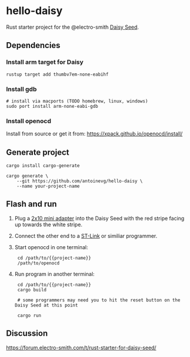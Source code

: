# hello-daisy

Rust starter project for the @electro-smith [Daisy Seed](https://www.electro-smith.com/daisy/daisy).


## Dependencies

### Install arm target for Daisy

    rustup target add thumbv7em-none-eabihf

### Install gdb

    # install via macports (TODO homebrew, linux, windows)
    sudo port install arm-none-eabi-gdb

### Install openocd

Install from source or get it from: https://xpack.github.io/openocd/install/


## Generate project

    cargo install cargo-generate

    cargo generate \
        --git https://github.com/antoinevg/hello-daisy \
        --name your-project-name

## Flash and run

1. Plug a [2x10 mini adapter](https://www.mouser.com/ProductDetail/Olimex-Ltd/ARM-JTAG-20-10?qs=%2Fha2pyFaduimZ3uNdhcul1TKdFseYHCwn8utVVzKdZk85XwbGkysHA%3D%3D) into the Daisy Seed with the red stripe facing up towards the white stripe.
1. Connect the other end to a [ST-Link](https://www.mouser.com/ProductDetail/STMicroelectronics/ST-LINK-V2?qs=sGAEpiMZZMu3sxpa5v1qrqPIYHPyeOmOUBuCAg6HF1c%3D) or similiar programmer.
1. Start openocd in one terminal:

        cd /path/to/{{project-name}}
        /path/to/openocd

1. Run program in another terminal:

        cd /path/to/{{project-name}}
        cargo build

        # some programmers may need you to hit the reset button on the Daisy Seed at this point

        cargo run


## Discussion

https://forum.electro-smith.com/t/rust-starter-for-daisy-seed/
